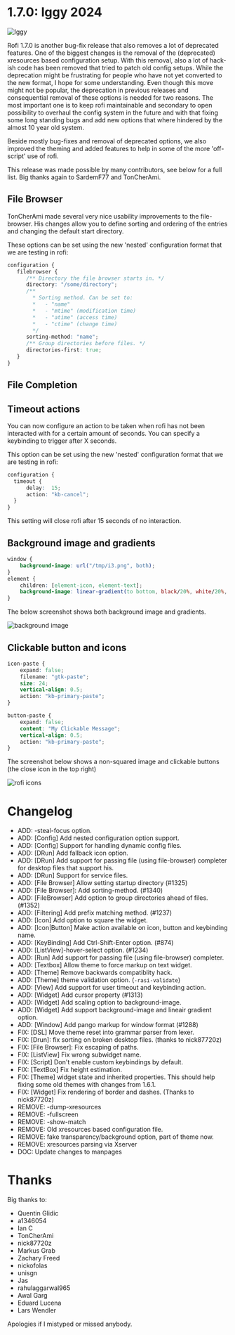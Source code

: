 # 1.7.0: Iggy 2024

![Iggy](./iggy.jpg)

Rofi 1.7.0 is another bug-fix release that also removes a lot of deprecated features.   One of the biggest changes is
the removal of the (deprecated) xresources based configuration setup. With this removal, also a lot of hack-ish code has
been removed that tried to patch old config setups.  While the deprecation might be frustrating for people who have not
yet converted to the new format, I hope for some understanding. Even though this move might not be popular, the
deprecation in previous releases and consequential removal of these options is needed for two reasons.
The most important one is to keep rofi maintainable and secondary to open possibility to overhaul the config system in
the future and with that fixing some long standing bugs and add new options that
where hindered by the almost 10 year old system.

Beside mostly bug-fixes and removal of deprecated options, we also improved the theming and added features to help in
some of the more 'off-script' use of rofi.

This release was made possible by many contributors, see below for a full list. Big thanks again to SardemF77 and
TonCherAmi.

## File Browser

TonCherAmi made several very nice usability improvements to the file-browser. His changes allow you to define sorting
and ordering of the entries and changing the default start directory.

These options can be set using the new 'nested' configuration format that we are testing in rofi:

```css
configuration {
   filebrowser {
      /** Directory the file browser starts in. */
      directory: "/some/directory";
      /**
        * Sorting method. Can be set to:
        *   - "name"
        *   - "mtime" (modification time)
        *   - "atime" (access time)
        *   - "ctime" (change time)
        */
      sorting-method: "name";
      /** Group directories before files. */
      directories-first: true;
   }
}
```


## File Completion

## Timeout actions

You can now configure an action to be taken when rofi has not been interacted with for a certain amount of seconds.
You can specify a keybinding to trigger after X seconds.

This option can be set using the new 'nested' configuration format that we are testing in rofi:

```css
configuration {
  timeout {
      delay:  15;
      action: "kb-cancel";
  }
}
```

This setting will close rofi after 15 seconds of no interaction.

## Background image and gradients

```css
window {
    background-image: url("/tmp/i3.png", both);
}
element {
    children: [element-icon, element-text];
    background-image: linear-gradient(to bottom, black/20%, white/20%, black/10%);
}
```

The below screenshot shows both background image and gradients.

![background image](./background-image.png)


## Clickable button and icons

```css
icon-paste {
    expand: false;
    filename: "gtk-paste";
    size: 24;
    vertical-align: 0.5;
    action: "kb-primary-paste";
}
```

```css
button-paste {
    expand: false;
    content: "My Clickable Message";
    vertical-align: 0.5;
    action: "kb-primary-paste";
}
```

The screenshot below shows a non-squared image and clickable buttons (the close icon in the top right) 

![rofi icons](./rofi-icons.png)

# Changelog

* ADD: -steal-focus option.
* ADD: [Config] Add nested configuration option support.
* ADD: [Config] Support for handling dynamic config files.
* ADD: [DRun] Add fallback icon option.
* ADD: [DRun] Add support for passing file (using file-browser) completer for desktop files that support his.
* ADD: [DRun] Support for service files.
* ADD: [File Browser] Allow setting startup directory (#1325)
* ADD: [File Browser]: Add sorting-method. (#1340)
* ADD: [FileBrowser] Add option to group directories ahead of files. (#1352)
* ADD: [Filtering] Add prefix matching method. (#1237)
* ADD: [Icon] Add option to square the widget.
* ADD: [Icon|Button] Make action available on icon, button and keybinding name.
* ADD: [KeyBinding] Add Ctrl-Shift-Enter option. (#874)
* ADD: [ListView]-hover-select option. (#1234)
* ADD: [Run] Add support for passing file (using file-browser) completer.
* ADD: [Textbox] Allow theme to force markup on text widget.
* ADD: [Theme] Remove backwards compatiblity hack.
* ADD: [Theme] theme validation option. (`-rasi-validate`)
* ADD: [View] Add support for user timeout and keybinding action.
* ADD: [Widget] Add cursor property (#1313)
* ADD: [Widget] Add scaling option to background-image.
* ADD: [Widget] Add support background-image and lineair gradient option.
* ADD: [Window] Add pango markup for window format (#1288)
* FIX: [DSL] Move theme reset into grammar parser from lexer.
* FIX: [Drun]: fix sorting on broken desktop files. (thanks to nick87720z)
* FIX: [File Browser]: Fix escaping of paths.
* FIX: [ListView] Fix wrong subwidget name.
* FIX: [Script] Don't enable custom keybindings by default.
* FIX: [TextBox] Fix height estimation.
* FIX: [Theme] widget state and inherited properties. This should help fixing some old themes with changes from 1.6.1.
* FIX: [Widget] Fix rendering of border and dashes. (Thanks to nick87720z)
* REMOVE: -dump-xresources
* REMOVE: -fullscreen
* REMOVE: -show-match
* REMOVE: Old xresources based configuration file.
* REMOVE: fake transparency/background option, part of theme now.
* REMOVE: xresources parsing via Xserver
* DOC: Update changes to manpages


# Thanks

Big thanks to:

* Quentin Glidic
* a1346054
* Ian C
* TonCherAmi
* nick87720z
* Markus Grab
* Zachary Freed
* nickofolas
* unisgn
* Jas
* rahulaggarwal965
* Awal Garg
* Eduard Lucena
* Lars Wendler

Apologies if I mistyped or missed anybody.
